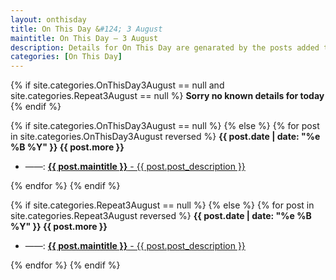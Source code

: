 ```yaml
---
layout: onthisday
title: On This Day &#124; 3 August
maintitle: On This Day — 3 August
description: Details for On This Day are genarated by the posts added to the website so the content is subject to changes/updates over time.
categories: [On This Day]
---
```


{% if site.categories.OnThisDay3August == null and site.categories.Repeat3August == null %}
<strong>Sorry no known details for today</strong>
{% endif %}

{% if site.categories.OnThisDay3August == null %}
{% else %}
{% for post in site.categories.OnThisDay3August reversed %}
<strong>{{ post.date | date: "%e %B %Y" }} {{ post.more }}</strong>
<ul>
<li> ——: <a href="{{ post.url }}"><strong>{{ post.maintitle }}</strong> - {{ post.post_description }}</a></li>
</ul>
{% endfor %}
{% endif %}

{% if site.categories.Repeat3August == null %}
{% else %}
{% for post in site.categories.Repeat3August reversed %}
<strong>{{ post.date | date: "%e %B %Y" }} {{ post.more }}</strong>
<ul>
<li> ——: <a href="{{ post.url }}"><strong>{{ post.maintitle }}</strong> - {{ post.post_description }}</a></li>
</ul>
{% endfor %}
{% endif %}
